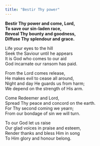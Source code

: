 ```yaml
---
title: "Bestir Thy power"
---
```


**Bestir Thy power and come, Lord,   
To save our sin-laden race,   
Reveal Thy bounty and goodness,   
Diffuse Thy splendour and grace.**

Life your eyes to the hill   
Seek the Saviour until he appears   
It is God who comes to our aid   
God incarnate our ransom has paid.

From the Lord comes release,   
He makes evil to cease all around,   
Night and day He guards us from harm;   
We depend on the strength of His arm.

Come Redeemer and Lord,   
Spread Thy peace and concord on the earth.   
For Thy second coming we yearn;   
From our bondage of sin we will turn.

To our God let us raise   
Our glad voices in praise and esteem,   
Render thanks and bless Him in song   
To Him glory and honour belong.